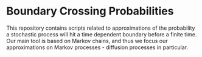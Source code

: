 # Boundary Crossing Probabilities
This repository contains scripts related to approximations of the probability a stochastic process will hit a time dependent boundary before a finite time. Our main tool is based on Markov chains, and thus we focus our approximations on Markov processes - diffusion processes in particular.
